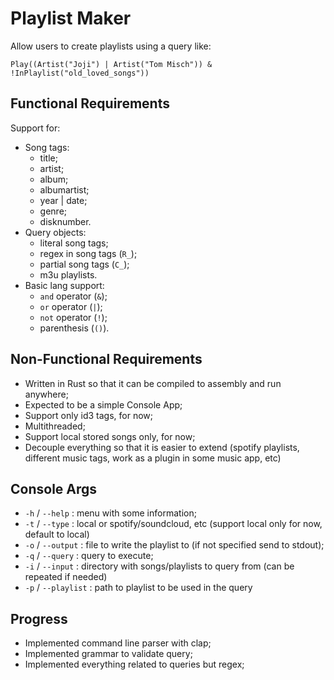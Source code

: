 # Playlist Maker

Allow users to create playlists using a query like:

``` none
Play((Artist("Joji") | Artist("Tom Misch")) & !InPlaylist("old_loved_songs"))
```

## Functional Requirements

Support for:

- Song tags:
    - title;
    - artist;
    - album;
    - albumartist;
    - year | date;
    - genre;
    - disknumber.
- Query objects:
    - literal song tags;
    - regex in song tags (`R_`);
    - partial song tags (`C_`);
    - m3u playlists.
- Basic lang support:
    - `and` operator (`&`);
    - `or` operator (`|`);
    - `not` operator (`!`);
    - parenthesis (`()`).

## Non-Functional Requirements

- Written in Rust so that it can be compiled to assembly and run anywhere;
- Expected to be a simple Console App;
- Support only id3 tags, for now;
- Multithreaded;
- Support local stored songs only, for now;
- Decouple everything so that it is easier to extend (spotify playlists, different music tags, work as a plugin in some
  music app, etc)

## Console Args

- `-h` / `--help` : menu with some information;
- `-t` / `--type` : local or spotify/soundcloud, etc (support local only for now, default to local)
- `-o` / `--output` : file to write the playlist to (if not specified send to stdout);
- `-q` / `--query` : query to execute;
- `-i` / `--input` : directory with songs/playlists to query from (can be repeated if needed)
- `-p` / `--playlist` : path to playlist to be used in the query

## Progress

- Implemented command line parser with clap;
- Implemented grammar to validate query;
- Implemented everything related to queries but regex;
